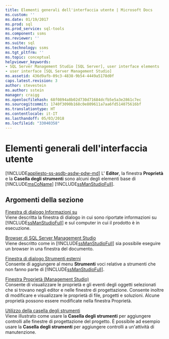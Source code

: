 ```yaml
---
title: Elementi generali dell'interfaccia utente | Microsoft Docs
ms.custom: ''
ms.date: 01/19/2017
ms.prod: sql
ms.prod_service: sql-tools
ms.component: ssms
ms.reviewer: ''
ms.suite: sql
ms.technology: ssms
ms.tgt_pltfrm: ''
ms.topic: conceptual
helpviewer_keywords:
- SQL Server Management Studio [SQL Server], user interface elements
- user interface [SQL Server Management Studio]
ms.assetid: 436d9afb-09c3-4838-9b54-4449a5178d0f
caps.latest.revision: 3
author: stevestein
ms.author: sstein
manager: craigg
ms.openlocfilehash: 68f0894a8b02d730d71684dcfb5e5a3e2861c7ec
ms.sourcegitcommit: 1740f3090b168c0e809611a7aa6fd514075616bf
ms.translationtype: HT
ms.contentlocale: it-IT
ms.lasthandoff: 05/03/2018
ms.locfileid: "33040358"
---
```

# <a name="general-user-interface-elements"></a>Elementi generali dell'interfaccia utente
[!INCLUDE[appliesto-ss-asdb-asdw-pdw-md](../includes/appliesto-ss-asdb-asdw-pdw-md.md)]
L' **Editor**, la finestra **Proprietà** e la **Casella degli strumenti** sono alcuni degli elementi base di [!INCLUDE[msCoName](../includes/msconame_md.md)] [!INCLUDE[ssManStudioFull](../includes/ssmanstudiofull_md.md)].  
  
## <a name="in-this-section"></a>Argomenti della sezione  
[Finestra di dialogo Informazioni su](../ssms/about-dialog-box.md)  
Viene descritta la finestra di dialogo in cui sono riportate informazioni su [!INCLUDE[ssManStudioFull](../includes/ssmanstudiofull_md.md)] e sul computer in cui il prodotto è in esecuzione.  
  
[Browser di SQL Server Management Studio](../ssms/sql-server-management-studio-web-browser.md)  
Viene descritto come in [!INCLUDE[ssManStudioFull](../includes/ssmanstudiofull_md.md)] sia possibile eseguire un browser in una finestra del documento.  
  
[Finestra di dialogo Strumenti esterni](../ssms/external-tools-dialog-box.md)  
Consente di aggiungere al menu **Strumenti** voci relative a strumenti che non fanno parte di [!INCLUDE[ssManStudioFull](../includes/ssmanstudiofull_md.md)].  
  
[Finestra Proprietà &#40;Management Studio&#41;](../ssms/properties-window-management-studio.md)  
Consente di visualizzare le proprietà e gli eventi degli oggetti selezionati che si trovano negli editor e nelle finestre di progettazione. Consente inoltre di modificare e visualizzare le proprietà di file, progetti e soluzioni. Alcune proprietà possono essere modificate nella finestra Proprietà.  
  
[Utilizzo della casella degli strumenti](../ssms/use-the-toolbox.md)  
Viene illustrato come usare la **Casella degli strumenti** per aggiungere controlli alle finestre di progettazione del progetto. È possibile ad esempio usare la **Casella degli strumenti** per aggiungere controlli a un'attività di manutenzione.  
  
